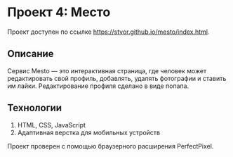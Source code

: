 # Проект 4: Место

Проект доступен по ссылке https://stvor.github.io/mesto/index.html.

## Описание
Сервис Mesto — это интерактивная страница, где человек может редактировать свой профиль, добавлять, удалять фотографии и ставить им лайки. Редактирование профиля сделано в виде попапа.

## Технологии
1. HTML, CSS, JavaScript
2. Адаптивная верстка для мобильных устройств

Проект проверен с помощью браузерного расширения PerfectPixel.
